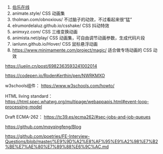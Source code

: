 1. [伯乐在线](https://github.com/jobbole)
2. animate.style/ CSS 动画集
3. tholman.com/obnoxious/ 不过脑子的动效，不过看起来很“猛”
4. elrumordelaluz.github.io/csshake/ CSS 抖动特效
5. animxyz.com/ CSS 三维变换动画
6. animista.net/play/ CSS 动画集，可自由调节动画参数，生成代码片段
7. ianlunn.github.io/Hover/ CSS 鼠标悬浮动画
8. https://www.minimamente.com/project/magic/ 适合做专场动画的 CSS 动效


https://juejin.cn/post/6982363593241002014

https://codepen.io/RodenKerthin/pen/NWRKMXO

w3schools组件： https://www.w3schools.com/howto/

HTML living standard：https://html.spec.whatwg.org/multipage/webappapis.html#event-loop-processing-model

Draft ECMA-262： https://tc39.es/ecma262/#sec-jobs-and-job-queues

https://github.com/mqyqingfeng/Blog

https://github.com/poetries/FE-Interview-Questions/blob/master/%E9%9D%A2%E8%AF%95%E9%A2%98%E7%B2%BE%E7%AE%80%E7%89%88%E6%9C%AC.md